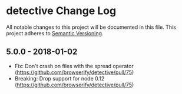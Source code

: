 # detective Change Log
All notable changes to this project will be documented in this file.
This project adheres to [Semantic Versioning](http://semver.org/).

## 5.0.0 - 2018-01-02
* Fix: Don't crash on files with the spread operator (https://github.com/browserify/detective/pull/75)
* Breaking: Drop support for node 0.12 (https://github.com/browserify/detective/pull/75)
